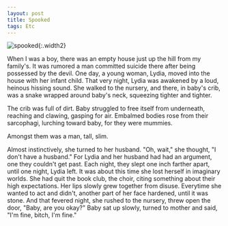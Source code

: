 ```yaml
---
layout: post
title: Spooked
tags: Etc
---
```


![spooked](/img/2012/spooked.jpg){:.width2}

When I was a boy, there was an empty house just up the hill from my family's. It
was rumored a man committed suicide there after being possessed by the devil.
One day, a young woman, Lydia, moved into the house with her infant child. That
very night, Lydia was awakened by a loud, heinous hissing sound. She walked to
the nursery, and there, in baby's crib, was a snake wrapped around baby's neck,
squeezing tighter and tighter.

The crib was full of dirt. Baby struggled to free itself from underneath,
reaching and clawing, gasping for air. Embalmed bodies rose from their
sarcophagi, lurching toward baby, for they were mummies.

Amongst them was a man, tall, slim.

Almost instinctively, she turned to her husband. "Oh, wait," she thought,
"I don't have a husband." For Lydia and her husband had had an argument, one
they couldn't get past. Each night, they slept one inch farther apart, until one
night, Lydia left. It was about this time she lost herself in imaginary worlds.
She had quit the book club, the choir, citing something about their high
expectations. Her lips slowly grew together from disuse. Everytime she wanted to
act and didn't, another part of her face hardened, until it was stone. And that
fevered night, she rushed to the nursery, threw open the door,
"Baby, are you okay?" Baby sat up slowly, turned to mother and said,
"I'm fine, bitch, I'm fine."
